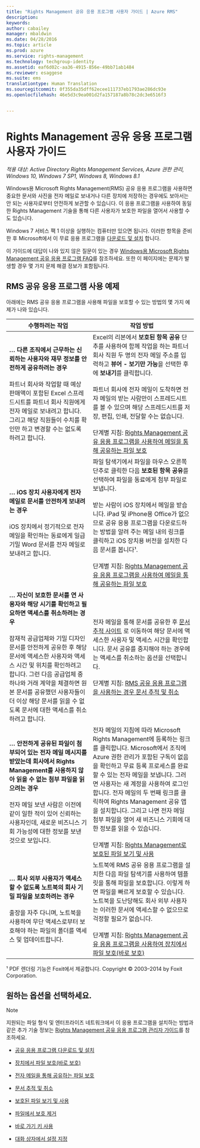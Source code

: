 ```yaml
---
title: "Rights Management 공유 응용 프로그램 사용자 가이드 | Azure RMS"
description: 
keywords: 
author: cabailey
manager: mbaldwin
ms.date: 04/28/2016
ms.topic: article
ms.prod: azure
ms.service: rights-management
ms.technology: techgroup-identity
ms.assetid: eaf6d02c-aa36-4915-856e-49bb71ab1484
ms.reviewer: esaggese
ms.suite: ems
translationtype: Human Translation
ms.sourcegitcommit: 0f355da35dff62ecee111737eb1793ae286dc93e
ms.openlocfilehash: 46e5d3c9ea001d2fa157187a8b78c2dc3e6516f3


---
```


# Rights Management 공유 응용 프로그램 사용자 가이드

*적용 대상: Active Directory Rights Management Services, Azure 권한 관리, Windows 10, Windows 7 SP1, Windows 8, Windows 8.1*

Windows용 Microsoft Rights Management(RMS) 공유 응용 프로그램을 사용하면 중요한 문서와 사진을 전자 메일로 보내거나 다른 장치에 저장하는 경우에도 보아서는 안 되는 사용자로부터 안전하게 보관할 수 있습니다. 이 응용 프로그램을 사용하여 동일한 Rights Management 기술을 통해 다른 사용자가 보호한 파일을 열어서 사용할 수도 있습니다.

Windows 7 서비스 팩 1 이상을 실행하는 컴퓨터만 있으면 됩니다. 이러한 항목을 준비한 후 Microsoft에서 이 무료 응용 프로그램을 [다운로드 및 설치](http://go.microsoft.com/fwlink/?LinkId=303970) 합니다.

이 가이드에 대답이 나와 있지 않은 질문이 있는 경우 [Windows용 Microsoft Rights Management 공유 응용 프로그램 FAQ](http://go.microsoft.com/fwlink/?LinkId=303971)를 참조하세요. 또한 이 페이지에는 문제가 발생할 경우 몇 가지 문제 해결 정보가 포함됩니다.

## RMS 공유 응용 프로그램 사용 예제
아래에는 RMS 공유 응용 프로그램을 사용해 파일을 보호할 수 있는 방법의 몇 가지 예제가 나와 있습니다.

|수행하려는 작업|작업 방법|
|----------------|------------------|
|**… 다른 조직에서 근무하는 신뢰하는 사용자와 재무 정보를 안전하게 공유하려는 경우**<br /><br />파트너 회사와 작업할 때 예상 판매액이 포함된 Excel 스프레드시트를 파트너 회사 직원에게 전자 메일로 보내려고 합니다. 그리고 해당 직원들이 수치를 확인만 하고 변경할 수는 없도록 하려고 합니다.|Excel의 리본에서 **보호된 항목 공유** 단추를 사용하여 함께 작업을 하는 파트너 회사 직원 두 명의 전자 메일 주소를 입력하고 **뷰어 - 보기만 가능**을 선택한 후에 **보내기**를 클릭합니다.<br /><br />파트너 회사에 전자 메일이 도착하면 전자 메일의 받는 사람만이 스프레드시트를 볼 수 있으며 해당 스프레드시트를 저장, 편집, 인쇄, 전달할 수는 없습니다.<br /><br />단계별 지침: [Rights Management 공유 응용 프로그램을 사용하여 메일을 통해 공유하는 파일 보호](sharing-app-protect-by-email.md)|
|**… iOS 장치 사용자에게 전자 메일로 문서를 안전하게 보내려는 경우**<br /><br />iOS 장치에서 정기적으로 전자 메일을 확인하는 동료에게 일급 기밀 Word 문서를 전자 메일로 보내려고 합니다.|파일 탐색기에서 파일을 마우스 오른쪽 단추로 클릭한 다음 **보호된 항목 공유**를 선택하여 파일을 동료에게 첨부 파일로 보냅니다.<br /><br />받는 사람이 iOS 장치에서 메일을 받습니다. iPad 및 iPhone용 Office가 없으므로 공유 응용 프로그램을 다운로드하는 방법을 알려 주는 메일 내의 링크를 클릭하고 iOS 장치용 버전을 설치한 다음 문서를 봅니다¹.<br /><br />단계별 지침: [Rights Management 공유 응용 프로그램을 사용하여 메일을 통해 공유하는 파일 보호](sharing-app-protect-by-email.md)|
|**… 자신이 보호한 문서를 연 사용자와 해당 시기를 확인하고 필요하면 액세스를 취소하려는 경우**<br /><br />잠재적 공급업체와 기밀 디자인 문서를 안전하게 공유한 후 해당 문서에 액세스한 사용자와 액세스 시간 및 위치를 확인하려고 합니다. 그런 다음 공급업체 중 하나와 거래 계약을 체결하면 원본 문서를 공유했던 사용자들이 더 이상 해당 문서를 읽을 수 없도록 문서에 대한 액세스를 취소하려고 합니다.|전자 메일을 통해 문서를 공유한 후 [문서 추적 사이트](http://go.microsoft.com/fwlink/?LinkId=529562) 로 이동하여 해당 문서에 액세스한 사용자 및 액세스 시간을 확인합니다. 문서 공유를 중지해야 하는 경우에는 액세스를 취소하는 옵션을 선택합니다.<br /><br />단계별 지침: [RMS 공유 응용 프로그램을 사용하는 경우 문서 추적 및 취소](sharing-app-track-revoke.md)|
|**… 안전하게 공유된 파일이 첨부되어 있는 전자 메일 메시지를 받았는데 회사에서 Rights Management를 사용하지 않아 읽을 수 없는 첨부 파일을 읽으려는 경우**<br /><br />전자 메일 보낸 사람은 이전에 같이 일한 적이 있어 신뢰하는 사용자인데, 새로운 비즈니스 기회 가능성에 대한 정보를 보낸 것으로 보입니다.|전자 메일의 지침에 따라 Microsoft Rights Management에 등록하는 링크를 클릭합니다. Microsoft에서 조직에Azure 권한 관리가 포함된 구독이 없음을 확인하고 무료 등록 프로세스를 완료할 수 있는 전자 메일을 보냅니다. 그러면 사용자는 새 계정을 사용하여 로그인합니다. 전자 메일의 두 번째 링크를 클릭하여 Rights Management 공유 앱을 설치합니다. 그리고 나면 전자 메일 첨부 파일을 열어 새 비즈니스 기회에 대한 정보를 읽을 수 있습니다.<br /><br />단계별 지침: [Rights Management로 보호된 파일 보기 및 사용](sharing-app-view-use-files.md)|
|**… 회사 외부 사용자가 액세스할 수 없도록 노트북의 회사 기밀 파일을 보호하려는 경우**<br /><br />출장을 자주 다니며, 노트북을 사용하여 무단 액세스로부터 보호해야 하는 파일의 폴더를 액세스 및 업데이트합니다.|노트북에 RMS 공유 응용 프로그램을 설치한 다음 파일 탐색기를 사용하여 템플릿을 통해 파일을 보호합니다. 이렇게 하면 파일을 빠르게 보호할 수 있습니다. 노트북을 도난당해도 회사 외부 사용자는 이러한 문서에 액세스할 수 없으므로 걱정할 필요가 없습니다.<br /><br />단계별 지침: [Rights Management 공유 응용 프로그램을 사용하여 장치에서 파일 보호(바로 보호)](sharing-app-protect-in-place.md)|
¹ PDF 렌더링 기능은 Foxit에서 제공합니다. Copyright © 2003–2014 by Foxit Corporation.

## 원하는 옵션을 선택하세요.
> [!NOTE]
> 지원되는 파일 형식 및 엔터프라이즈 네트워크에서 이 응용 프로그램을 설치하는 방법과 같은 추가 기술 정보는 [Rights Management 공유 응용 프로그램 관리자 가이드](sharing-app-admin-guide.md)를 참조하세요.

-   [공유 응용 프로그램 다운로드 및 설치](install-sharing-app.md)

-   [장치에서 파일 보호(바로 보호)](sharing-app-protect-in-place.md)

-   [전자 메일을 통해 공유하는 파일 보호](sharing-app-protect-by-email.md)

-   [문서 추적 및 취소](sharing-app-track-revoke.md)

-   [보호된 파일 보기 및 사용](sharing-app-view-use-files.md)

-   [파일에서 보호 제거](sharing-app-remove-protection.md)

-   [바로 가기 키 사용](sharing-app-keyboard-shortcuts.md)

-   [대화 상자에서 설정 지정](sharing-app-dialog-box.md)






<!--HONumber=Jun16_HO4-->


